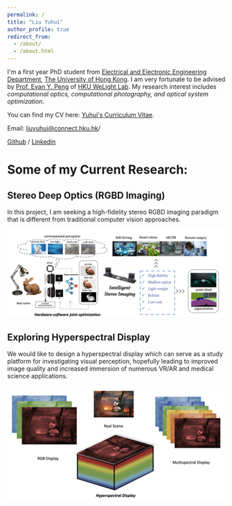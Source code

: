 ```yaml
---
permalink: /
title: "Liu Yuhui"
author_profile: true
redirect_from: 
  - /about/
  - /about.html
---
```


I'm a first year PhD student from [Electrical and Electronic Engineering Department](https://www.eee.hku.hk/), [The University of Hong Kong](https://www.hku.hk/). I am very fortunate to be advised by [Prof. Evan Y. Peng](https://www.eee.hku.hk/~evanpeng/) of [HKU WeLight Lab](https://hku.welight.fun/). My research interest includes *computational optics, computational photography, and optical system optimization*.

You can find my CV here: [Yuhui's Curriculum Vitae](../assets/Resume.pdf).

Email: [liuyuhui@connect.hku.hk](liuyuhui@connect.hku.hk)/

[Github](https://github.com/LorenaLyu) / [Linkedin](https://www.linkedin.com/in/yuhui-lyu-lorena/)


# Some of my Current Research:

## Stereo Deep Optics (RGBD Imaging)

In this project, I am seeking a high-fidelity stereo RGBD imaging paradigm that is different from traditional computer vision approaches.

<img src='/images/stereo.png'>


## Exploring Hyperspectral Display 

We would like to design a hyperspectral display which can serve as a study platform for investigating visual perception, hopefully leading to improved image quality and increased immersion of numerous VR/AR and medical science applications. 

<img src='/images/hyper.png'>
